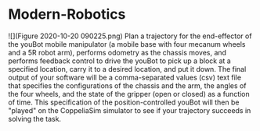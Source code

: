 # Modern-Robotics
![](Figure 2020-10-20 090225.png)
Plan a trajectory for the end-effector of the youBot mobile manipulator (a mobile base with four mecanum wheels and a 5R robot arm), performs odometry as the chassis moves, and performs feedback control to drive the youBot to pick up a block at a specified location, carry it to a desired location, and put it down.  The final output of your software will be a comma-separated values (csv) text file that specifies the configurations of the chassis and the arm, the angles of the four wheels, and the state of the gripper (open or closed) as a function of time. This specification of the position-controlled youBot will then be "played" on the CoppeliaSim simulator to see if your trajectory succeeds in solving the task.
